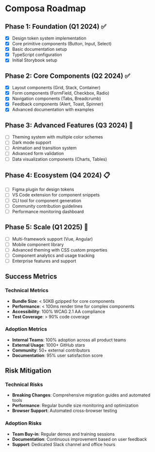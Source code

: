 # Composa Roadmap

## Phase 1: Foundation (Q1 2024) ✅
- [x] Design token system implementation
- [x] Core primitive components (Button, Input, Select)
- [x] Basic documentation setup
- [x] TypeScript configuration
- [x] Initial Storybook setup

## Phase 2: Core Components (Q2 2024) ✅
- [x] Layout components (Grid, Stack, Container)
- [x] Form components (FormField, Checkbox, Radio)
- [x] Navigation components (Tabs, Breadcrumb)
- [x] Feedback components (Alert, Toast, Spinner)
- [x] Advanced documentation with examples

## Phase 3: Advanced Features (Q3 2024) 🚧
- [ ] Theming system with multiple color schemes
- [ ] Dark mode support
- [ ] Animation and transition system
- [ ] Advanced form validation
- [ ] Data visualization components (Charts, Tables)

## Phase 4: Ecosystem (Q4 2024) 📋
- [ ] Figma plugin for design tokens
- [ ] VS Code extension for component snippets
- [ ] CLI tool for component generation
- [ ] Community contribution guidelines
- [ ] Performance monitoring dashboard

## Phase 5: Scale (Q1 2025) 🔮
- [ ] Multi-framework support (Vue, Angular)
- [ ] Mobile component library
- [ ] Advanced theming with CSS custom properties
- [ ] Component analytics and usage tracking
- [ ] Enterprise features and support

## Success Metrics

### Technical Metrics
- **Bundle Size**: < 50KB gzipped for core components
- **Performance**: < 100ms render time for complex components
- **Accessibility**: 100% WCAG 2.1 AA compliance
- **Test Coverage**: > 90% code coverage

### Adoption Metrics
- **Internal Teams**: 100% adoption across all product teams
- **External Usage**: 1000+ GitHub stars
- **Community**: 50+ external contributors
- **Documentation**: 95% user satisfaction score

## Risk Mitigation

### Technical Risks
- **Breaking Changes**: Comprehensive migration guides and automated tools
- **Performance**: Regular bundle size monitoring and optimization
- **Browser Support**: Automated cross-browser testing

### Adoption Risks
- **Team Buy-in**: Regular demos and training sessions
- **Documentation**: Continuous improvement based on user feedback
- **Support**: Dedicated Slack channel and office hours
